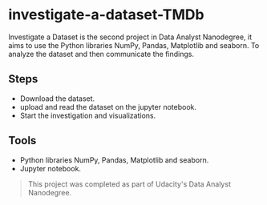 # investigate-a-dataset-TMDb

Investigate a Dataset is the second project in Data Analyst Nanodegree, it aims to  use the Python libraries NumPy, Pandas, Matplotlib and seaborn. To analyze the dataset and then communicate the findings.

## Steps 
* Download the dataset.
* upload and read the dataset on the jupyter notebook.
* Start the investigation and visualizations.

## Tools 
* Python libraries NumPy, Pandas, Matplotlib and seaborn.
* Jupyter notebook.


> This project was completed as part of Udacity's Data Analyst Nanodegree.
